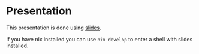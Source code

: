 # Presentation

This presentation is done using [slides](https://github.com/maaslalani/slides).

If you have nix installed you can use `nix develop` to enter a shell with slides
installed.
